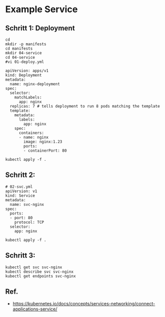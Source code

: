 # Example Service 

## Schritt 1: Deployment 

```
cd
mkdir -p manifests
cd manifests 
mkdir 04-service 
cd 04-service 
#vi 01-deploy.yml 
```

```
apiVersion: apps/v1
kind: Deployment
metadata:
  name: nginx-deployment
spec:
  selector:
    matchLabels:
      app: nginx
  replicas: 7 # tells deployment to run 8 pods matching the template
  template:
    metadata:
      labels:
        app: nginx
    spec:
      containers:
      - name: nginx
        image: nginx:1.23
        ports:
        - containerPort: 80
```

```
kubectl apply -f .
```

## Schritt 2:


```
# 02-svc.yml 
apiVersion: v1
kind: Service
metadata:
  name: svc-nginx
spec:
  ports:
  - port: 80
    protocol: TCP
  selector:
    app: nginx
```

```
kubectl apply -f . 
```

## Schritt 3:

```
kubectl get svc svc-nginx
kubectl describe svc svc-nginx
kubectl get endpoints svc-nginx
```


## Ref.

  * https://kubernetes.io/docs/concepts/services-networking/connect-applications-service/
